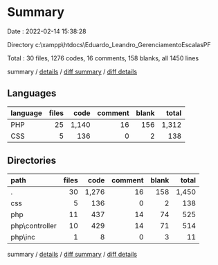 # Summary

Date : 2022-02-14 15:38:28

Directory c:\xampp\htdocs\Eduardo_Leandro_GerenciamentoEscalasPF

Total : 30 files,  1276 codes, 16 comments, 158 blanks, all 1450 lines

summary / [details](details.md) / [diff summary](diff.md) / [diff details](diff-details.md)

## Languages
| language | files | code | comment | blank | total |
| :--- | ---: | ---: | ---: | ---: | ---: |
| PHP | 25 | 1,140 | 16 | 156 | 1,312 |
| CSS | 5 | 136 | 0 | 2 | 138 |

## Directories
| path | files | code | comment | blank | total |
| :--- | ---: | ---: | ---: | ---: | ---: |
| . | 30 | 1,276 | 16 | 158 | 1,450 |
| css | 5 | 136 | 0 | 2 | 138 |
| php | 11 | 437 | 14 | 74 | 525 |
| php\controller | 10 | 429 | 14 | 71 | 514 |
| php\inc | 1 | 8 | 0 | 3 | 11 |

summary / [details](details.md) / [diff summary](diff.md) / [diff details](diff-details.md)